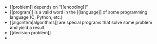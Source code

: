 
- [[problem]] depends on "[[encoding]]"
- [[program]] is a valid word in the [[language]] of some programming language (C, Python, etc.)
- [[algorithm|algorithms]] are special programs that solve some problem and yield a result
- [[decision problem]]
- 
